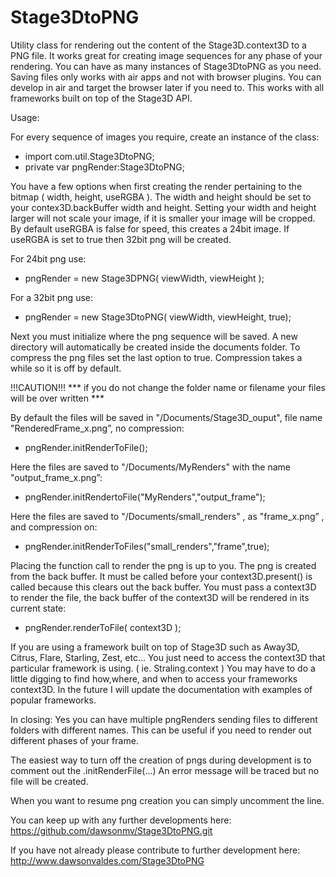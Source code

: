 # Stage3DtoPNG
Utility class for rendering out the content of the Stage3D.context3D to a PNG file. It works great for creating image sequences for any phase of your rendering. You can have as many instances of Stage3DtoPNG as you need. Saving files only works with air apps and not with browser plugins. You can develop in air and target the browser later if you need to. This works with all frameworks built on top of the Stage3D API. 

Usage:

For every sequence of images you require, create an instance of the class:

- import com.util.Stage3DtoPNG;
- private var pngRender:Stage3DtoPNG;


You have a few options when first creating the render pertaining to the bitmap ( width, height, useRGBA ). The width and height should be set to your contex3D.backBuffer width and height. Setting your width and height larger will not scale your image, if it is smaller your image will be cropped. By default useRGBA is false for speed, this creates a 24bit image. If useRGBA is set to true then 32bit png will be created. 


For 24bit png use:

- pngRender = new Stage3DPNG( viewWidth, viewHeight );


For a 32bit png use:

- pngRender = new Stage3DtoPNG( viewWidth, viewHeight, true);


Next you must initialize where the png sequence will be saved. A new directory will automatically be created inside the documents folder. To compress the png files set the last option to true. Compression takes a while so it is off by default.

!!!CAUTION!!! 
*** if you do not change the folder name or filename your files will be over written ***


By default the files will be saved in "/Documents/Stage3D_ouput", file name "RenderedFrame_x.png”, no compression:

- pngRender.initRenderToFile();


Here the files are saved to "/Documents/MyRenders" with the name "output_frame_x.png”:

- pngRender.initRendertoFile("MyRenders","output_frame");


Here the files are saved to "/Documents/small_renders" , as "frame_x.png” , and compression on:

- pngRender.initRenderToFiles("small_renders","frame",true);


Placing the function call to render the png is up to you. The png is created from the back buffer. It must be called before your context3D.present() is called because this clears out the back buffer. You must pass a context3D to render the file, the back buffer of the context3D will be rendered in its current state:

- pngRender.renderToFile( context3D );

If you are using a framework built on top of Stage3D such as Away3D, Citrus, Flare, Starling, Zest, etc... You just need to access the context3D that particular framework is using. ( ie. Straling.context )  You may have to do a little digging to find how,where, and when to access your frameworks context3D. In the future I will update the documentation with examples of popular frameworks.

In closing:
Yes you can have multiple pngRenders sending files to different folders with different names. This can be useful if you need to render out different phases of your frame. 

The easiest way to turn off the creation of pngs during development is to comment out the .initRenderFile(...)
An error message will be traced but no file will be created.

When you want to resume png creation you can simply uncomment the line.

You can keep up with any further developments here:
https://github.com/dawsonmv/Stage3DtoPNG.git

If you have not already please contribute to further development here:
http://www.dawsonvaldes.com/Stage3DtoPNG
